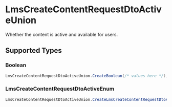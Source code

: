 # LmsCreateContentRequestDtoActiveUnion

Whether the content is active and available for users.


## Supported Types

### Boolean

```csharp
LmsCreateContentRequestDtoActiveUnion.CreateBoolean(/* values here */);
```

### LmsCreateContentRequestDtoActiveEnum

```csharp
LmsCreateContentRequestDtoActiveUnion.CreateLmsCreateContentRequestDtoActiveEnum(/* values here */);
```
